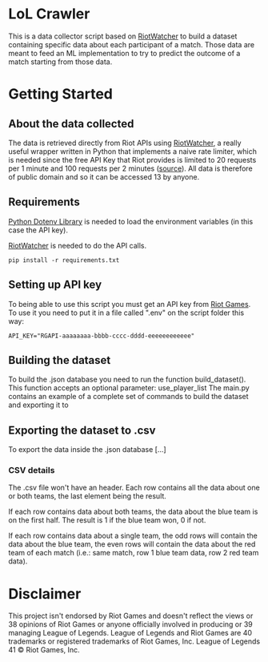 # LoL Crawler
This is a data collector script based on [RiotWatcher](https://github.com/pseudonym117/Riot-Watcher) to build a dataset containing specific data about each participant of a match. Those data are meant to feed an ML implementation to try to predict the outcome of a match starting from those data.

# Getting Started
## About the data collected
The data is retrieved directly from Riot APIs using [RiotWatcher](https://github.com/pseudonym117/Riot-Watcher), a really useful wrapper written in Python that implements a naive rate limiter, which is needed since the free API Key that Riot provides is limited to 20 requests per 1 minute and 100 requests per 2 minutes ([source](https://developer.riotgames.com/docs/portal)). All data is therefore of public domain and so it can be accessed 13 by anyone.

## Requirements
[Python Dotenv Library](https://pypi.org/project/python-dotenv) is needed to load the environment variables (in this case the API key).

[RiotWatcher](https://github.com/pseudonym117/Riot-Watcher) is needed to do the API calls.
```
pip install -r requirements.txt
```

## Setting up API key
To being able to use this script you must get an API key from [Riot Games](https://developer.riotgames.com/). To use it you need to put it in a file called ".env" on the script folder this way:
```
API_KEY="RGAPI-aaaaaaaa-bbbb-cccc-dddd-eeeeeeeeeeee"
```


## Building the dataset
To build the .json database you need to run the function build_dataset(). This function accepts an optional parameter: use_player_list The main.py contains an example of a complete set of commands to build the dataset and exporting it to 


## Exporting the dataset to .csv
To export the data inside the .json database [...]

### CSV details
The .csv file won't have an header. Each row contains all the data about one or both teams, the last element being the result. 

If each row contains data about both teams, the data about the blue team is on the first half. The result is 1 if the blue team won, 0 if not.

If each row contains data about a single team, the odd rows will contain  the data about the blue team, the even rows will contain the data about the red team of each match (i.e.: same match, row 1 blue team data, row 2 red team data).

# Disclaimer
This project isn't endorsed by Riot Games and doesn't reflect the views or 38 opinions of Riot Games or anyone officially involved in producing or 39 managing League of Legends. League of Legends and Riot Games are 40 trademarks or registered trademarks of Riot Games, Inc. League of Legends 41 © Riot Games, Inc.
